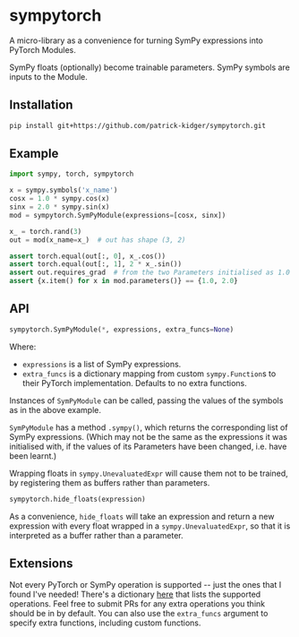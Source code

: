 # sympytorch

A micro-library as a convenience for turning SymPy expressions into PyTorch Modules.

SymPy floats (optionally) become trainable parameters. SymPy symbols are inputs to the Module.

## Installation

```bash
pip install git+https://github.com/patrick-kidger/sympytorch.git
```

## Example

```python
import sympy, torch, sympytorch

x = sympy.symbols('x_name')
cosx = 1.0 * sympy.cos(x)
sinx = 2.0 * sympy.sin(x)
mod = sympytorch.SymPyModule(expressions=[cosx, sinx])

x_ = torch.rand(3)
out = mod(x_name=x_)  # out has shape (3, 2)

assert torch.equal(out[:, 0], x_.cos())
assert torch.equal(out[:, 1], 2 * x_.sin())
assert out.requires_grad  # from the two Parameters initialised as 1.0 and 2.0
assert {x.item() for x in mod.parameters()} == {1.0, 2.0}
```

## API

```python
sympytorch.SymPyModule(*, expressions, extra_funcs=None)
```
Where:
- `expressions` is a list of SymPy expressions.
- `extra_funcs` is a dictionary mapping from custom `sympy.Function`s to their PyTorch implementation. Defaults to no extra functions.

Instances of `SymPyModule` can be called, passing the values of the symbols as in the above example.

`SymPyModule` has a method `.sympy()`, which returns the corresponding list of SymPy expressions. (Which may not be the same as the expressions it was initialised with, if the values of its Parameters have been changed, i.e. have been learnt.)

Wrapping floats in `sympy.UnevaluatedExpr` will cause them not to be trained, by registering them as buffers rather than parameters.

```python
sympytorch.hide_floats(expression)
```
As a convenience, `hide_floats` will take an expression and return a new expression with every float wrapped in a `sympy.UnevaluatedExpr`, so that it is interpreted as a buffer rather than a parameter.

## Extensions

Not every PyTorch or SymPy operation is supported -- just the ones that I found I've needed! There's a dictionary [here](./sympytorch/sympy_module.py#L12) that lists the supported operations. Feel free to submit PRs for any extra operations you think should be in by default. You can also use the `extra_funcs` argument to specify extra functions, including custom functions.
